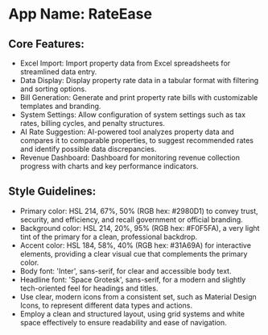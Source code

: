 # **App Name**: RateEase

## Core Features:

- Excel Import: Import property data from Excel spreadsheets for streamlined data entry.
- Data Display: Display property rate data in a tabular format with filtering and sorting options.
- Bill Generation: Generate and print property rate bills with customizable templates and branding.
- System Settings: Allow configuration of system settings such as tax rates, billing cycles, and penalty structures.
- AI Rate Suggestion: AI-powered tool analyzes property data and compares it to comparable properties, to suggest recommended rates and identify possible data discrepancies.
- Revenue Dashboard: Dashboard for monitoring revenue collection progress with charts and key performance indicators.

## Style Guidelines:

- Primary color: HSL 214, 67%, 50% (RGB hex: #2980D1) to convey trust, security, and efficiency, and recall government or official branding.
- Background color: HSL 214, 20%, 95% (RGB hex: #F0F5FA), a very light tint of the primary for a clean, professional backdrop.
- Accent color: HSL 184, 58%, 40% (RGB hex: #31A69A) for interactive elements, providing a clear visual cue that complements the primary color.
- Body font: 'Inter', sans-serif, for clear and accessible body text.
- Headline font: 'Space Grotesk', sans-serif, for a modern and slightly tech-oriented feel for headings and titles.
- Use clear, modern icons from a consistent set, such as Material Design Icons, to represent different data types and actions.
- Employ a clean and structured layout, using grid systems and white space effectively to ensure readability and ease of navigation.